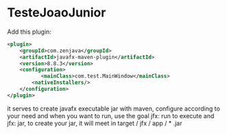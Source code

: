 # TesteJoaoJunior

Add this plugin:
```xml
<plugin>
	<groupId>com.zenjava</groupId>
	<artifactId>javafx-maven-plugin</artifactId>
	<version>8.8.3</version>
	<configuration>
	       <mainClass>com.test.MainWindow</mainClass>
		<nativeInstallers/>
	</configuration>
</plugin>
```
it serves to create javafx executable jar with maven, configure according to your need and when you want to run, use the goal jfx: run to execute and jfx: jar, to create your jar, it will meet in target / jfx / app / * .jar

